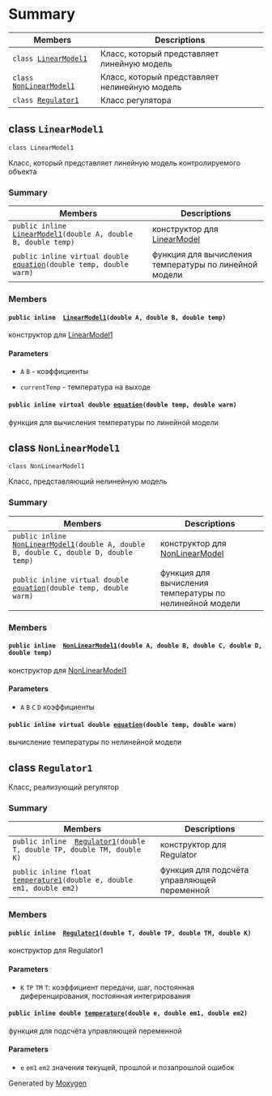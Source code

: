 # Summary

 Members                        | Descriptions                                
--------------------------------|---------------------------------------------
`class `[`LinearModel1`](#class_linear_model1) | Класс, который представляет линейную модель
`class `[`NonLinearModel1`](#class_non_linear_model1) | Класс, который представляет нелинейную модель
`class `[`Regulator1`](#classRegulator1) | Класс регулятора

## class `LinearModel1` 

```
class LinearModel1
```

Класс, который представляет линейную модель контролируемого объекта

### Summary

 Members                        | Descriptions                                
--------------------------------|---------------------------------------------
`public inline  `[`LinearModel1`](#class_linear_model1_1a75f89a870b01deb52c0885435ae57c4e)`(double A, double B, double temp)` | конструктор для [LinearModel](#class_linear_model)
`public inline virtual double `[`equation`](#class_linear_model1_1a381674509c44cabf43ca6ba062675dea)`(double temp, double warm)` | функция для вычисления температуры по линейной модели


### Members

#### `public inline  `[`LinearModel1`](#class_linear_model1_1a75f89a870b01deb52c0885435ae57c4e)`(double A, double B, double temp)` 

конструктор для [LinearModel1](#class_linear_model1)
#### Parameters
* `A` `B` - коэффициенты 

* `currentTemp` - температура на выходе

#### `public inline virtual double `[`equation`](#class_linear_model1_1a381674509c44cabf43ca6ba062675dea)`(double temp, double warm)` 

функция для вычисления температуры по линейной модели

## class `NonLinearModel1`

```
class NonLinearModel1
```

Класс, представляющий нелинейную модель

### Summary

 Members                        | Descriptions                                
--------------------------------|---------------------------------------------
`public inline  `[`NonLinearModel1`](#class_non_linear_model1_1abdc835f56120ccc4d4eb7a3d3c60314c)`(double A, double B, double C, double D, double temp)` | конструктор для [NonLinearModel](#class_non_linear_model)
`public inline virtual double `[`equation`](#class_non_linear_model1_1ab5d708bdcc976c5ab1196322b9d32829)`(double temp, double warm)` | функция для вычисления температуры по нелинейной модели


### Members

#### `public inline  `[`NonLinearModel1`](#class_non_linear_model1_1abdc835f56120ccc4d4eb7a3d3c60314c)`(double A, double B, double C, double D, double temp)` 

конструктор для [NonLinearModel1](#class_non_linear_model1)
#### Parameters
* `A` `B` `C` `D` коэффициенты

#### `public inline virtual double `[`equation`](#class_non_linear_model1_1ab5d708bdcc976c5ab1196322b9d32829)`(double temp, double warm)` 

вычисление температуры по нелинейной модели

## class `Regulator1`

Класс, реализующий регулятор

### Summary

 Members                        | Descriptions                                
--------------------------------|---------------------------------------------
`public inline  `[`Regulator1`](#classRegulator1_1a7c40ac8810c3d6a4cd583b011d673f78)`(double T, double TP, double TM, double K)` | конструктор для Regulator 
`public inline float `[`temperature1`](#classRegulator1_1a54bc0b1a0c02beb98ff634b9acc91876)`(double e, double em1, double em2)` | функция для подсчёта управляющей переменной 


### Members

#### `public inline  `[`Regulator1`](#classRegulator1_1a7c40ac8810c3d6a4cd583b011d673f78)`(double T, double TP, double TM, double K)` 

конструктор для Regulator1
#### Parameters
* `K` `TP` `TM` `T`: коэффициент передачи, шаг, постоянная диференцирования, постоянная интегрирования

#### `public inline double `[`temperature`](#classRegulator_1a54bc0b1a0c02beb98ff634b9acc91876)`(double e, double em1, double em2)`

функция для подсчёта управляющей переменной 
#### Parameters
* `e` `em1` `em2` значения текущей, прошлой и позапрошлой ошибок


Generated by [Moxygen](https://sourcey.com/moxygen)